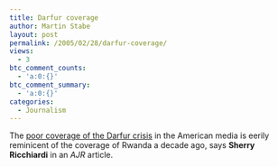 ```yaml
---
title: Darfur coverage
author: Martin Stabe
layout: post
permalink: /2005/02/28/darfur-coverage/
views:
  - 3
btc_comment_counts:
  - 'a:0:{}'
btc_comment_summary:
  - 'a:0:{}'
categories:
  - Journalism
---
```

The [poor coverage of the Darfur crisis][1] in the American media is eerily reminicent of the coverage of Rwanda a decade ago, says **Sherry Ricchiardi** in an *AJR* article.

 [1]: http://www.ajr.org/Article.asp?id=3813